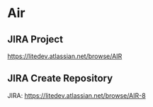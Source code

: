 # Air

## JIRA Project
https://litedev.atlassian.net/browse/AIR

## JIRA Create Repository
JIRA: https://litedev.atlassian.net/browse/AIR-8
